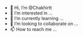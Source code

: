 - 👋 Hi, I’m @Chakhirtt
- 👀 I’m interested in ...
- 🌱 I’m currently learning ...
- 💞️ I’m looking to collaborate on ...
- 📫 How to reach me ...

<!---
Chakhirtt/Chakhirtt is a ✨ special ✨ repository because its `README.md` (this file) appears on your GitHub profile.
You can click the Preview link to take a look at your changes.
--->
